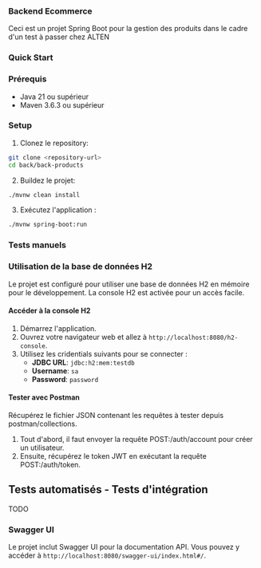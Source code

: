 ### Backend Ecommerce

Ceci est un projet Spring Boot pour la gestion des produits dans le cadre d'un test à passer chez ALTEN

### Quick Start

### Prérequis

- Java 21 ou supérieur 
- Maven 3.6.3 ou supérieur

### Setup

1. Clonez le repository:

```sh
git clone <repository-url>
cd back/back-products
```

2. Buildez le projet:

```sh
./mvnw clean install
```

3. Exécutez l'application :

```sh
./mvnw spring-boot:run
```
### Tests manuels

### Utilisation de la base de données H2

Le projet est configuré pour utiliser une base de données H2 en mémoire pour le développement. La console H2 est activée pour un accès facile.

#### Accéder à la console H2

1. Démarrez l'application.
2. Ouvrez votre navigateur web et allez à `http://localhost:8080/h2-console`.
3. Utilisez les cridentials suivants pour se connecter :
   - **JDBC URL**: `jdbc:h2:mem:testdb`
   - **Username**: `sa`
   - **Password**: `password`

#### Tester avec Postman

Récupérez le fichier JSON contenant les requêtes à tester depuis postman/collections.

1. Tout d'abord, il faut envoyer la requête POST:/auth/account pour créer un utilisateur.
2. Ensuite, récupérez le token JWT en exécutant la requête POST:/auth/token.



## Tests automatisés - Tests d'intégration

TODO


### Swagger UI

Le projet inclut Swagger UI pour la documentation API. Vous pouvez y accéder à `http://localhost:8080/swagger-ui/index.html#/`.